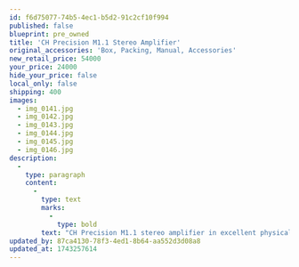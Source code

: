 ```yaml
---
id: f6d75077-74b5-4ec1-b5d2-91c2cf10f994
published: false
blueprint: pre_owned
title: 'CH Precision M1.1 Stereo Amplifier'
original_accessories: 'Box, Packing, Manual, Accessories'
new_retail_price: 54000
your_price: 24000
hide_your_price: false
local_only: false
shipping: 400
images:
  - img_0141.jpg
  - img_0142.jpg
  - img_0143.jpg
  - img_0144.jpg
  - img_0145.jpg
  - img_0146.jpg
description:
  -
    type: paragraph
    content:
      -
        type: text
        marks:
          -
            type: bold
        text: "CH Precision M1.1 stereo amplifier in excellent physical and functional condition with original packing crate. Unit sold as new for $54,000.00. World class sound and build quality.\_"
updated_by: 87ca4130-78f3-4ed1-8b64-aa552d3d08a8
updated_at: 1743257614
---
```

